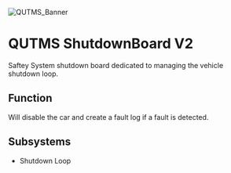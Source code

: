 ![QUTMS_Banner](https://raw.githubusercontent.com/Technosasquach/QUTMS_Master/master/src/qutmsBanner.jpg)
# QUTMS ShutdownBoard V2
Saftey System shutdown board dedicated to managing the vehicle shutdown loop.

## Function
Will disable the car and create a fault log if a fault is detected.

## Subsystems
* Shutdown Loop
